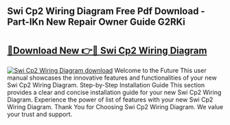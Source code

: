## Swi Cp2 Wiring Diagram Free Pdf Download - Part-IKn New Repair Owner Guide G2RKi

# <h2><a href="http://dfmnp6.blite.top/?on=Swi+Cp2+Wiring+Diagram">🔗Download New 👉🔴 Swi Cp2 Wiring Diagram</a></h2>

[![Swi Cp2 Wiring Diagram download](https://i.imgur.com/lujVjoI.png)](http://dfmnp6.blite.top/?on=Swi+Cp2+Wiring+Diagram)
Welcome to the Future This user manual showcases the innovative features and functionalities of your new Swi Cp2 Wiring Diagram. Step-by-Step Installation Guide This section provides a clear and concise installation guide for your new Swi Cp2 Wiring Diagram. Experience the power of list of features with your new Swi Cp2 Wiring Diagram. Thank You for Choosing Swi Cp2 Wiring Diagram. We value your trust and support.
